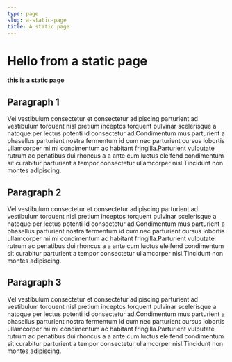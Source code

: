 ```yaml
---
type: page
slug: a-static-page
title: A static page
---
```


#  Hello from a static page

**this is a static page**

## Paragraph 1
Vel vestibulum consectetur et consectetur adipiscing parturient ad vestibulum torquent nisl pretium inceptos torquent pulvinar scelerisque a natoque per lectus potenti id consectetur ad.Condimentum mus parturient a phasellus parturient nostra fermentum id cum nec parturient cursus lobortis ullamcorper mi mi condimentum ac habitant fringilla.Parturient vulputate rutrum ac penatibus dui rhoncus a a ante cum luctus eleifend condimentum sit curabitur parturient a tempor consectetur ullamcorper nisl.Tincidunt non montes adipiscing.

## Paragraph 2
Vel vestibulum consectetur et consectetur adipiscing parturient ad vestibulum torquent nisl pretium inceptos torquent pulvinar scelerisque a natoque per lectus potenti id consectetur ad.Condimentum mus parturient a phasellus parturient nostra fermentum id cum nec parturient cursus lobortis ullamcorper mi mi condimentum ac habitant fringilla.Parturient vulputate rutrum ac penatibus dui rhoncus a a ante cum luctus eleifend condimentum sit curabitur parturient a tempor consectetur ullamcorper nisl.Tincidunt non montes adipiscing.

## Paragraph 3
Vel vestibulum consectetur et consectetur adipiscing parturient ad vestibulum torquent nisl pretium inceptos torquent pulvinar scelerisque a natoque per lectus potenti id consectetur ad.Condimentum mus parturient a phasellus parturient nostra fermentum id cum nec parturient cursus lobortis ullamcorper mi mi condimentum ac habitant fringilla.Parturient vulputate rutrum ac penatibus dui rhoncus a a ante cum luctus eleifend condimentum sit curabitur parturient a tempor consectetur ullamcorper nisl.Tincidunt non montes adipiscing.
